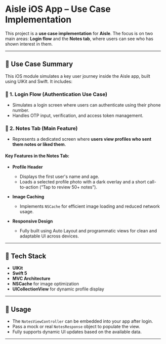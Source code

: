 # Aisle iOS App – Use Case Implementation

This project is a **use case implementation** for **Aisle**. The focus is on two main areas: **Login flow** and the **Notes tab**, where users can see who has shown interest in them.

---

## 📌 Use Case Summary

This iOS module simulates a key user journey inside the Aisle app, built using UIKit and Swift. It includes:

### 🔐 1. Login Flow (Authentication Use Case)

- Simulates a login screen where users can authenticate using their phone number.
- Handles OTP input, verification, and access token management.

### 📝 2. Notes Tab (Main Feature)

- Represents a dedicated screen where **users view profiles who sent them notes or liked them**.

#### Key Features in the Notes Tab:

- **Profile Header**
  - Displays the first user's name and age.
  - Loads a selected profile photo with a dark overlay and a short call-to-action (“Tap to review 50+ notes”).

- **Image Caching**
  - Implements `NSCache` for efficient image loading and reduced network usage.

- **Responsive Design**
  - Fully built using Auto Layout and programmatic views for clean and adaptable UI across devices.


---

## 🧱 Tech Stack

- **UIKit**
- **Swift 5**
- **MVC Architecture**
- **NSCache** for image optimization
- **UICollectionView** for dynamic profile display

---

## 🧪 Usage

- The `NotesViewController` can be embedded into your app after login.
- Pass a mock or real `NotesResponse` object to populate the view.
- Fully supports dynamic UI updates based on the available data.

---


